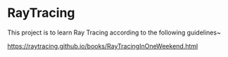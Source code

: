 # RayTracing
This project is to learn Ray Tracing according to the following guidelines~

https://raytracing.github.io/books/RayTracingInOneWeekend.html
